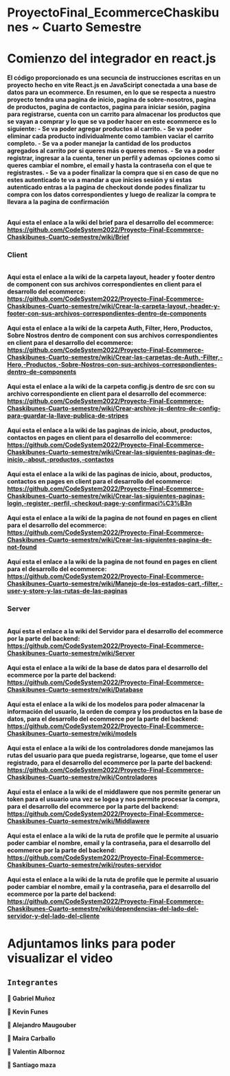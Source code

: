 # ProyectoFinal_EcommerceChaskibunes ~ Cuarto Semestre

<h1>Comienzo del integrador en react.js</h1>
<strong>El código proporcionado es una secuncia de instrucciones escritas en un proyecto hecho en vite React.js en JavaSciript conectada a una base de datos para un ecommerce. En resumen, en lo que se respecta a nuestro proyecto tendra una pagina de inicio, pagina de sobre-nosotros, pagina de productos, pagina de contactos, pagina para iniciar sesión, pagina para registrarse, cuenta con un carrito para almacenar los productos que se vayan a comprar y lo que se va poder hacer en este ecommerce es lo siguiente: 
- Se va poder agregar productos al carrito.
- Se va poder eliminar cada producto individualmente como tambien vaciar el carrito completo.
- Se va a poder manejar la cantidad de los productos agregados al carrito por si queres más o queres menos.
- Se va a poder registrar, ingresar a la cuenta, tener un perfil y ademas opciones como si queres cambiar el nombre, el email y hasta la contraseña con el que te registrastes.
- Se va a poder finalizar la compra que si en caso de que no estes autenticado te va a mandar a que inicies sesión y si estas autenticado entras a la pagina de checkout donde podes finalizar tu compra con los datos correspondientes y luego de realizar la compra te llevara a la pagina de confirmación
</strong>



<br><strong>
Aquí esta el enlace a la wiki del brief para el desarrollo del ecommerce: https://github.com/CodeSystem2022/Proyecto-Final-Ecommerce-Chaskibunes-Cuarto-semestre/wiki/Brief</strong>
<br><strong>
### **Client**
<br><strong>
Aquí esta el enlace a la wiki de la carpeta layout, header y footer dentro de component con sus archivos correspondientes en client para el desarrollo del ecommerce: https://github.com/CodeSystem2022/Proyecto-Final-Ecommerce-Chaskibunes-Cuarto-semestre/wiki/Crear-la-carpeta-layout,-header-y-footer-con-sus-archivos-correspondientes-dentro-de-components</strong>
<br><strong>
<br><strong>
Aquí esta el enlace a la wiki de la carpeta Auth, Filter, Hero, Productos, Sobre Nostros dentro de component con sus archivos correspondientes en client para el desarrollo del ecommerce: https://github.com/CodeSystem2022/Proyecto-Final-Ecommerce-Chaskibunes-Cuarto-semestre/wiki/Crear-las-carpetas-de-Auth,-Filter,-Hero,-Productos,-Sobre-Nostros-con-sus-archivos-correspondientes-dentro-de-components</strong>
<br><strong>
<br><strong>
Aquí esta el enlace a la wiki de la carpeta config.js dentro de src con su archivo correspondiente en client para el desarrollo del ecommerce: https://github.com/CodeSystem2022/Proyecto-Final-Ecommerce-Chaskibunes-Cuarto-semestre/wiki/Crear-archivo-js-dentro-de-config-para-guardar-la-llave-publica-de-stripes</strong>
<br><strong>
<br><strong>
Aquí esta el enlace a la wiki de las paginas de inicio, about, productos, contactos en pages en client para el desarrollo del ecommerce: https://github.com/CodeSystem2022/Proyecto-Final-Ecommerce-Chaskibunes-Cuarto-semestre/wiki/Crear-las-siguientes-paginas-de-inicio,-about,-productos,-contactos</strong>
<br><strong>
<br><strong>
Aquí esta el enlace a la wiki de las paginas de inicio, about, productos, contactos en pages en client para el desarrollo del ecommerce: https://github.com/CodeSystem2022/Proyecto-Final-Ecommerce-Chaskibunes-Cuarto-semestre/wiki/Crear-las-siguientes-paginas-login,-register,-perfil,-checkout-page-y-confirmaci%C3%B3n</strong>
<br><strong>
<br><strong>
Aquí esta el enlace a la wiki de la pagina de not found en pages en client para el desarrollo del ecommerce: https://github.com/CodeSystem2022/Proyecto-Final-Ecommerce-Chaskibunes-Cuarto-semestre/wiki/Crear-las-siguientes-pagina-de-not-found</strong>
<br><strong>
<br><strong>
Aquí esta el enlace a la wiki de la pagina de not found en pages en client para el desarrollo del ecommerce: https://github.com/CodeSystem2022/Proyecto-Final-Ecommerce-Chaskibunes-Cuarto-semestre/wiki/Manejo-de-los-estados-cart,-filter,-user-y-store-y-las-rutas-de-las-paginas</strong>
<br><strong>

### **Server**
<br><strong>
Aquí esta el enlace a la wiki del Servidor para el desarrollo del ecommerce por la parte del backend: https://github.com/CodeSystem2022/Proyecto-Final-Ecommerce-Chaskibunes-Cuarto-semestre/wiki/Server</strong>
<br><strong>
<br><strong>
Aquí esta el enlace a la wiki de la base de datos para el desarrollo del ecommerce por la parte del backend: https://github.com/CodeSystem2022/Proyecto-Final-Ecommerce-Chaskibunes-Cuarto-semestre/wiki/Database</strong>
<br><strong>
<br><strong>
Aquí esta el enlace a la wiki de los modelos para poder almacenar la información del usuario, la orden de compra y los productos en la base de datos, para el desarrollo del ecommerce por la parte del backend: https://github.com/CodeSystem2022/Proyecto-Final-Ecommerce-Chaskibunes-Cuarto-semestre/wiki/models</strong>
<br><strong>
<br><strong>
Aquí esta el enlace a la wiki de los controladores donde manejamos las rutas del usuario para que pueda registrarse, logearse, que tome el user registrado, para el desarrollo del ecommerce por la parte del backend: https://github.com/CodeSystem2022/Proyecto-Final-Ecommerce-Chaskibunes-Cuarto-semestre/wiki/Controladores</strong>
<br><strong>
<br><strong>
Aquí esta el enlace a la wiki de el middlawere que nos permite generar un token para el usuario una vez se logea y nos permite procesar la compra, para el desarrollo del ecommerce por la parte del backend: https://github.com/CodeSystem2022/Proyecto-Final-Ecommerce-Chaskibunes-Cuarto-semestre/wiki/Middlawere</strong>
<br><strong>
<br><strong>
Aquí esta el enlace a la wiki de la ruta de profile que le permite al usuario poder cambiar el nombre, email y la contraseña, para el desarrollo del ecommerce por la parte del backend: https://github.com/CodeSystem2022/Proyecto-Final-Ecommerce-Chaskibunes-Cuarto-semestre/wiki/routes-servidor</strong>
<br><strong>
<br><strong>
Aquí esta el enlace a la wiki de la ruta de profile que le permite al usuario poder cambiar el nombre, email y la contraseña, para el desarrollo del ecommerce por la parte del backend: https://github.com/CodeSystem2022/Proyecto-Final-Ecommerce-Chaskibunes-Cuarto-semestre/wiki/dependencias-del-lado-del-servidor-y-del-lado-del-cliente</strong>
<br><strong>


# Adjuntamos links para poder visualizar el video

## `Integrantes`

:large_orange_diamond:  Gabriel Muñoz

:large_orange_diamond:  Kevin Funes  

:large_orange_diamond:  Alejandro Maugouber

:large_orange_diamond:  Maira Carballo

:large_orange_diamond:  Valentin Albornoz

:large_orange_diamond:  Santiago maza
